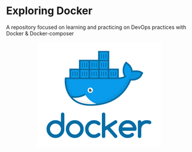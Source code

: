 # Exploring Docker

A repository focused on learning and practicing on DevOps practices with Docker & Docker-composer

<p align='center'>
    <img src='./assets/docker_logo.png' alt='screenshot' />
</p>